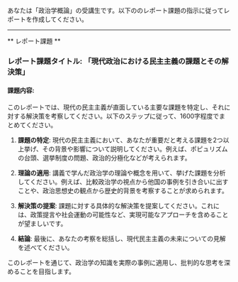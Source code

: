 あなたは「政治学概論」の受講生です。以下ののレポート課題の指示に従ってレポートを作成してください。

---------------------------------------
** レポート課題 **

### レポート課題タイトル: 「現代政治における民主主義の課題とその解決策」

#### 課題内容:
このレポートでは、現代の民主主義が直面している主要な課題を特定し、それに対する解決策を考察してください。以下のステップに従って、1600字程度でまとめてください。

1. **課題の特定**: 現代の民主主義において、あなたが重要だと考える課題を2つ以上挙げ、その背景や影響について説明してください。例えば、ポピュリズムの台頭、選挙制度の問題、政治的分極化などが考えられます。

2. **理論の適用**: 講義で学んだ政治学の理論や概念を用いて、挙げた課題を分析してください。例えば、比較政治学の視点から他国の事例を引き合いに出すことや、政治思想史の観点から歴史的背景を考察することが求められます。

3. **解決策の提案**: 課題に対する具体的な解決策を提案してください。これには、政策提言や社会運動の可能性など、実現可能なアプローチを含めることが望ましいです。

4. **結論**: 最後に、あなたの考察を総括し、現代民主主義の未来についての見解を述べてください。

このレポートを通じて、政治学の知識を実際の事例に適用し、批判的な思考を深めることを目指します。